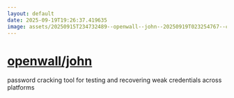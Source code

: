 ```yaml
---
layout: default
date: 2025-09-19T19:26:37.419635
image: assets/20250915T234732489--openwall--john--20250919T023254767--cropped.png
---
```


# [openwall/john](https://github.com/openwall/john)

password cracking tool for testing and recovering weak credentials across platforms
